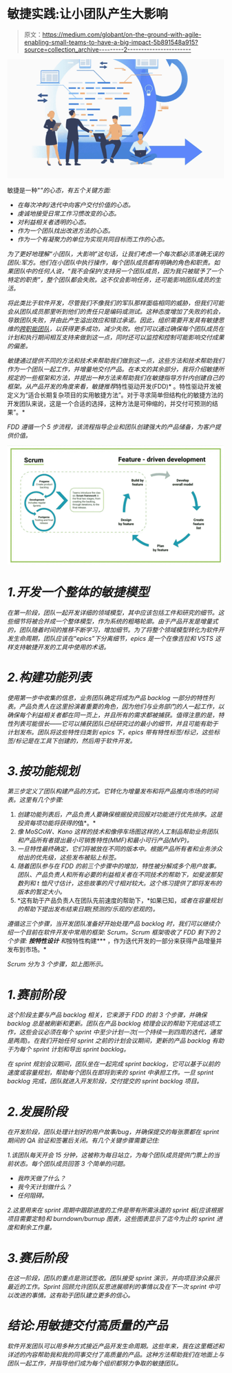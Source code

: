 # 敏捷实践:让小团队产生大影响

> 原文：<https://medium.com/globant/on-the-ground-with-agile-enabling-small-teams-to-have-a-big-impact-5b891548a915?source=collection_archive---------2----------------------->

![](img/91dc22cb397a78a30cc94cc12119f845.png)

敏捷是一种"*"的心态，有五个关键方面:*

*   *在每次冲刺/迭代中向客户交付价值的心态。*
*   *虔诚地接受日常工作习惯改变的心态。*
*   *对利益相关者透明的心态。*
*   *作为一个团队找出改进方法的心态。*
*   *作为一个有凝聚力的单位为实现共同目标而工作的心态。*

*为了更好地理解“*小团队，大影响*”这句话，让我们考虑一个每次都必须准确无误的团队:军方。他们在小团队中执行操作，每个团队成员都有明确的角色和职责。如果团队中的任何人说，“我不会保护/支持另一个团队成员，因为我只被赋予了一个特定的职责”，整个团队都会失败。这不仅会影响任务，还可能影响团队成员的生活。*

*将此类比于软件开发，尽管我们不像我们的军队那样面临相同的威胁，但我们可能会从团队成员那里听到他们的责任只是编码或测试。这种态度增加了失败的机会，导致团队失败，并由此产生溢出效应和错过承诺。因此，组织需要开发具有敏捷思维的[跨职能团队](https://www.globant.com/our-services/agile-pods)，以获得更多成功，减少失败。他们可以通过确保每个团队成员在计划和执行期间相互支持来做到这一点，同时还可以监控和控制可能影响交付成果的偏差。*

*敏捷通过提供不同的方法和技术来帮助我们做到这一点，这些方法和技术帮助我们作为一个团队一起工作，并增量地交付产品。在本文的其余部分，我将介绍敏捷所规定的一些框架和方法，并提出一种方法来帮助我们在敏捷指导方针内创建自己的框架。从产品开发的角度来看，敏捷推荐*特性驱动开发(FDD)* 。特性驱动开发被定义为“适合长期复杂项目的实用敏捷方法”。对于寻求简单但结构化的敏捷方法的开发团队来说，这是一个合适的选择，这种方法是可伸缩的，并交付可预测的结果”。*

*FDD 遵循一个 5 步流程，该流程指导企业和团队创建强大的产品储备，为客户提供价值。*

*![](img/6affce8e0a20b4e4510cf3d311286ad1.png)*

# *1.开发一个整体的敏捷模型*

*在第一阶段，团队一起开发详细的领域模型，其中应该包括工件和研究的细节。这些细节将被合并成一个整体模型，作为系统的粗略轮廓。由于产品开发是增量式的，团队随着时间的推移不断学习，增加细节。为了将整个领域模型转化为软件开发生命周期，团队应该在“epics”下分离细节，epics 是一个在像吉拉和 VSTS 这样支持敏捷开发的工具中使用的术语。*

# *2.构建功能列表*

*使用第一步中收集的信息，业务团队确定将成为产品 backlog 一部分的特性列表。产品负责人在这里扮演着重要的角色，因为他们与业务部门的人一起工作，以确保每个利益相关者都在同一页上，并且所有的需求都被捕获。值得注意的是，特性列表可能很长——它可以捕获团队已经研究过的最小的细节，并且可能有助于计划发布。团队将这些特性归类到 epics 下，epics 带有特性标签/标记，这些标签/标记是在工具下创建的，然后用于软件开发。*

# *3.按功能规划*

*第三步定义了团队构建产品的方式。它转化为增量发布和将产品推向市场的时间表。这里有几个步骤:*

1.  *创建功能列表后，产品负责人要确保根据投资回报对功能进行优先排序。这是投资每项功能将获得的*值*。*
2.  *像 MoSCoW、Kano 这样的技术和像停车场图这样的人工制品帮助业务团队和产品所有者提出最小可销售特性(MMF)和最小可行产品(MVP)。*
3.  *一旦特性最终确定，它们将被放在不同的版本中。根据产品所有者和业务涉众给出的优先级，这些发布被贴上标签。*
4.  *随着团队参与在 FDD 的前三个步骤中的增加，特性被分解成多个用户故事。团队、产品负责人和所有必要的利益相关者在不同技术的帮助下，如斐波那契数列和 t 恤尺寸估计，这些故事的尺寸相对较大。这个练习提供了即将发布的版本的暂定大小。*
5.  *这有助于产品负责人在团队先前速度的帮助下，*如果已知，*或者在容量规划的帮助下提出发布结束日期(预测的/乐观的/悲观的)。*

*遵循这三个步骤，当开发团队准备好开始处理产品 backlog 时，我们可以继续介绍一个目前在软件开发中常用的框架: *Scrum。*Scrum 框架吸收了 FDD 剩下的 2 个步骤: ***按特性设计*** 和***按特性构建*** ，作为迭代开发的一部分来获得产品增量并发布到市场。*

*Scrum 分为 3 个步骤，如上图所示。*

# *1.赛前阶段*

*这个阶段主要与产品 backlog 相关，它来源于 FDD 的前 3 个步骤，并确保 backlog 总是被刷新和更新。团队在产品 backlog 梳理会议的帮助下完成这项工作，这些会议必须在每个 sprint 中至少计划一次(一个持续一到四周的迭代，通常是两周)。在我们开始任何 sprint 之前的计划会议期间，更新的产品 backlog 有助于为每个 sprint 计划和导出 sprint backlog。*

*在 sprint 规划会议期间，团队坐在一起完成 sprint backlog，它可以基于以前的速度或容量规划，帮助每个团队在即将到来的 sprint 中承担工作。一旦 sprint backlog 完成，团队就进入开发阶段，交付提交的 sprint backlog 项目。*

# *2.发展阶段*

*在开发阶段，团队处理计划好的用户故事/bug，并确保提交的每张票都在 sprint 期间的 QA 验证和签署后关闭。有几个关键步骤需要记住:*

*1.该团队每天开会 15 分钟，这被称为每日站立，为每个团队成员提供门票上的当前状态。每个团队成员回答 3 个简单的问题。*

*   *我昨天做了什么？*
*   *我今天计划做什么？*
*   *任何阻碍。*

*2.这里用来在 sprint 周期中跟踪进度的工件是带有所需泳道的 sprint 板(应该根据项目需要定制)和 burndown/burnup 图表，这些图表显示了迄今为止的 sprint 进度和剩余工作量。*

# *3.赛后阶段*

*在这一阶段，团队的重点是测试签收。团队接受 sprint 演示，并向项目涉众展示最近的工作。Sprint 回顾允许团队反思进展顺利的事情以及在下一次 sprint 中可以改进的事情。这有助于团队建立更多的信心。*

# *结论:用敏捷交付高质量的产品*

*软件开发团队可以用多种方式接近产品开发生命周期。这些年来，我在这里概述和详述的内容帮助我和我的同事交付了高质量的产品。这种方法帮助我们在地面上与团队一起工作，并指导他们成为每个组织都努力争取的敏捷团队。*